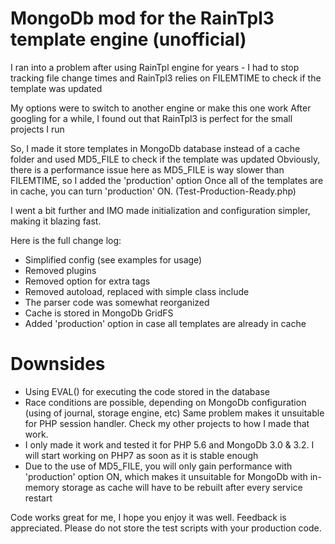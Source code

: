 MongoDb mod for the RainTpl3 template engine (unofficial)
===================

I ran into a problem after using RainTpl engine for years - 
I had to stop tracking file change times and RainTpl3 relies on FILEMTIME to check if the template was updated

My options were to switch to another engine or make this one work
After googling for a while, I found out that RainTpl3 is perfect for the small projects I run

So, I made it store templates in MongoDb database instead of a cache folder and used MD5_FILE to check if the template was updated
Obviously, there is a performance issue here as MD5_FILE is way slower than FILEMTIME, so I added the 'production' option
Once all of the templates are in cache, you can turn 'production' ON. (Test-Production-Ready.php)

I went a bit further and IMO made initialization and configuration simpler, making it blazing fast.

Here is the full change log:

- Simplified config (see examples for usage)
- Removed plugins
- Removed option for extra tags
- Removed autoload, replaced with simple class include
- The parser code was somewhat reorganized
- Cache is stored in MongoDb GridFS
- Added 'production' option in case all templates are already in cache

Downsides
=============
- Using EVAL() for executing the code stored in the database
- Race conditions are possible, depending on MongoDb configuration (using of journal, storage engine, etc)
  Same problem makes it unsuitable for PHP session handler. Check my other projects to how I made that work.
- I only made it work and tested it for PHP 5.6 and MongoDb 3.0 & 3.2. I will start working on PHP7 as soon as it is stable enough
- Due to the use of MD5_FILE, you will only gain performance with 'production' option ON, 
  which makes it unsuitable for MongoDb with in-memory storage as cache will have to be rebuilt after every service restart

Code works great for me, I hope you enjoy it was well. Feedback is appreciated.
Please do not store the test scripts with your production code.

